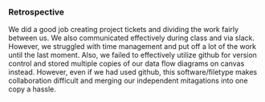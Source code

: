 ### Retrospective

We did a good job creating project tickets and dividing the work fairly between us. We also communicated effectively during class and via slack. However, we struggled with time management and put off a lot of the work until the last moment. Also, we failed to effectively utilize github for version control and stored multiple copies of our data flow diagrams on canvas instead. However, even if we had used github, this software/filetype makes collaboration difficult and merging our independent mitagations into one copy a hassle.